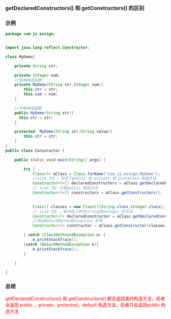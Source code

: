 ###   getDeclaredConstructors()  和 getConstructors() 的区别

### 示例

```java
package com.jz.assign;


import java.lang.reflect.Constructor;

class MyDemo{

    private String str;

    private Integer num;
    //私有构造函数
    private MyDemo(String str,Integer num){
        this.str = str;
        this.num = num;
    }

    //共有构造函数
    public MyDemo(String str){
      this.str = str;
    }

    protected  MyDemo(String str,String value){
        this.str = str;
    }
}
public class Consuructor {

    public static void main(String[] args) {

        try {
            Class<?> aClass = Class.forName("com.jz.assign.MyDemo");
            //size 为3 。包含了public 和 private 和 protected 构造方法
            Constructor<?>[] declaredConstructors = aClass.getDeclaredConstructors();
            // size 为1 只有public 构造方法
            Constructor<?>[] constructors = aClass.getConstructors();

            
            Class[] classes = new Class[]{String.class,Integer.class};
            // size 为1 ，有对应入参为string和integer 的方法
            Constructor<?> declaredConstructor = aClass.getDeclaredConstructor(classes);
            //抛出NoSuchMethodException 异常
            Constructor<?> constructor = aClass.getConstructor(classes);

        } catch (ClassNotFoundException e) {
            e.printStackTrace();
        }catch (NoSuchMethodException e){
            e.printStackTrace();
        }

    }

}

```



### 总结

<font color=#FF0000 >getDeclaredConstructors()   和 getConstructors() 都会返回类的构造方法，前者会返回 public ，private，protected，default 构造方法，后者只会返回public 构造方法</font>

